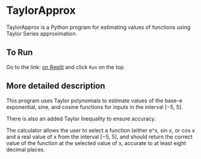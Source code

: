 # TaylorApprox
TaylorApprox is a Python program for estimating values of functions using Taylor Series approximation.
## To Run
Go to the link: [on Replit](https://repl.it/@Spez/TaylorSeriesApproximator) and click ```Run``` on the top

## More detailed description
This program uses Taylor polynomials to estimate values of the base-e exponential, sine, and cosine functions for inputs in the interval [−5, 5].  
  
There is also an added Taylor Inequality to ensure accuracy.  
  
The calculator allows the user to select a function (either e^x, sin x, or cos x and a real value of x from the interval [−5, 5], and should return the correct value of the function at the selected value of x, accurate to at least eight decimal places.
